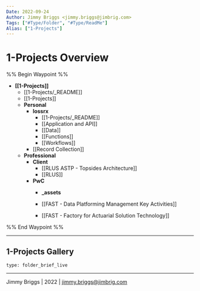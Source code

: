 ```yaml
---
Date: 2022-09-24
Author: Jimmy Briggs <jimmy.briggs@jimbrig.com>
Tags: ["#Type/Folder", "#Type/ReadMe"]
Alias: ["1-Projects"]
---
```


# 1-Projects Overview

%% Begin Waypoint %%
- **[[1-Projects]]**
	- [[1-Projects/_README]]
	- [[1-Projects]]
	- **Personal**
		- **lossrx**
			- [[1-Projects/_README]]
			- [[Application and API]]
			- [[Data]]
			- [[Functions]]
			- [[Workflows]]
		- [[Record Collection]]
	- **Professional**
		- **Client**
			- [[RLUS ASTP - Topsides Architecture]]
			- [[RLUS]]
		- **PwC**
			- **_assets**

			- [[FAST - Data Platforming Management Key Activities]]
			- [[FAST - Factory for Actuarial Solution Technology]]

%% End Waypoint %%

***

## 1-Projects Gallery

 
```ccard
type: folder_brief_live
```
 

***

Jimmy Briggs | 2022 | <jimmy.briggs@jimbrig.com>




